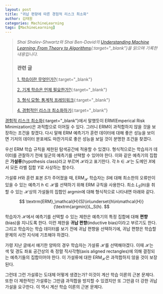 ```yaml
---
layout: post
title: "귀납 편향에 따른 경험적 리스크 최소화"
author: 김태원
categories: MachineLearning
tags: [MachineLearning]
---
```


> *Shai Shalev-Shwartz와 Shai Ben-David의 [Understanding Machine Learning: From Theory to Algorithms](https://www.cs.huji.ac.il/~shais/UnderstandingMachineLearning/understanding-machine-learning-theory-algorithms.pdf){:target="_blank"}을 읽으며 기록한 내용입니다.*
>
> <h3>관련 글</h3>
>
> [1. 학습이란 무엇인가?](https://pangmoo-ktw.github.io/pangmoo-KTW/uml0){:target="_blank"} 
>
> [2. 기계 학습은 언제 필요한가?](https://pangmoo-ktw.github.io/pangmoo-KTW/uml02){:target="_blank"}
>
> [3. 형식 모형: 통계적 프레임워크](https://pangmoo-ktw.github.io/pangmoo-KTW/uml21){:target="_blank"}
>
> [4. 경험적인 리스크 최소화하기](https://pangmoo-ktw.github.io/pangmoo-KTW/uml22){:target="_blank"}

[경험적 리스크 최소화](https://pangmoo-ktw.github.io/pangmoo-KTW/uml22){:target="_blank"}에서 말했듯이 ERM(Emperical Risk Minimization)은 과적합으로 이어질 수 있다. 
그러니 ERM이 과적합하지 않을 것을 보장하는 조건을 찾겠다.
다시 말해 ERM 예측기가 훈련 데이터에 대해 좋은 성능을 보이면 기저의 데이터 분포에도 마찬가지로 좋은 성능을 보일 것이 분명한 조건을 찾겠다. 

우선 ERM 학습 규칙을 제한된 탐색공간에 적용할 수 있겠다.
형식적으로는 학습자가 데이터를 관찰하기 전에 일군의 예측기를 선택할 수 있어야 한다.
이와 같은 예측기의 집합은 **가설류**(hypothesis class)라고 부르며 $\mathcal{H}$라고 표기한다.
각 $h\in\mathcal{H}$는 도메인 $X$에서 모든 라벨 집합 $Y$로 사상하는 함수다. 

가설류 $H$와 훈련 표본 $S$가 주어졌을 때, $\textrm{ERM}_{\mathcal{H}}$ 학습자는 $S$에 대해 최소한의 오류만이 있을 수 있는 예측기 $h\in\mathcal{H}$를 선택하기 위해 $\textrm{ERM}$ 규칙을 사용한다. 
최소 $L_S(h)$을 취할 수 있는 $\mathcal{H}$상의 가설들의 집합인 $\textrm{argmin}$에 대해 형식적으로 나타내면 아래와 같다.

$$
\textrm{ERM}_\mathcal{H}(S)\in\underset{h\in\mathcal{H}}{\textrm{argmin}}L_S(h).
$$

학습자가 $\mathcal{H}$에서 예측기를 선택할 수 있는 제한은 예측기의 특정 집합에 대해 **편향**(bias)을 지니도록 한다.
이런 제한을 **귀납 편향**(inductive bias)이라고 부르기도 한다.
그리고 학습자는 학습 데이터를 보기 전에 귀납 편향을 선택하기에, 귀납 편향은 학습할 문제의 사전 지식에 기초해야 하겠다. 

가령 지난 글에서 얘기한 양파의 경우 학습자는 가설류 $\mathcal{H}$를 선택해야겠다.
이때 $\mathcal{H}$는 색 및 경도 좌표 공간상의 축 정렬 직사각형(axis aligned rectangles)에 의해 결정되는 예측기들의 집합이어야 한다.
이 가설류에 대한 $\textrm{ERM}_{\mathcal{H}}$은 과적합하지 않을 것이 보장된다.

그런데 그런 가설류는 도대체 어떻게 생겼는가?
이것이 계산 학습 이론의 근본 문제다.
또한 더 제한적인 가설류는 그만큼 과적합을 방지할 수 있겠지만 또 그만큼 더 강한 귀납 가설을 요구한다.
이 역시 계산 학습 이론의 근본 문제다.
